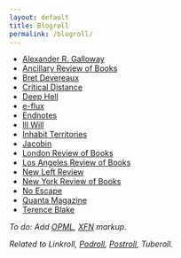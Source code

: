 ```yaml
---
layout: default
title: Blogroll
permalink: /blogroll/
---
```


* [Alexander R. Galloway](https://cultureandcommunication.org/galloway/)
* [Ancillary Review of Books](https://ancillaryreviewofbooks.org/)
* [Bret Devereaux](https://acoup.blog/)
* [Critical Distance](https://www.critical-distance.com/)
* [Deep Hell](https://deep-hell.com/)
* [e-flux](https://www.e-flux.com/)
* [Endnotes](https://endnotes.org.uk/)
* [Ill Will](https://illwill.com/)
* [Inhabit Territories](https://territories.substack.com/)
* [Jacobin](https://jacobin.com/)
* [London Review of Books](https://www.lrb.co.uk/)
* [Los Angeles Review of Books](https://lareviewofbooks.org/)
* [New Left Review](https://newleftreview.org/)
* [New York Review of Books](https://www.nybooks.com/)
* [No Escape](https://noescapevg.com/)
* [Quanta Magazine](https://www.quantamagazine.org/)
* [Terence Blake](https://terenceblake.wordpress.com/)

*To do: Add [OPML](https://opml.org/spec2.opml), [XFN](https://gmpg.org/xfn/11) markup.*

*Related to Linkroll, [Podroll](/podroll/), [Postroll](/postroll/), Tuberoll.*
